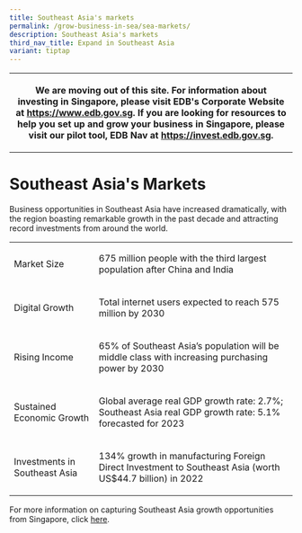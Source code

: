 ```yaml
---
title: Southeast Asia's markets
permalink: /grow-business-in-sea/sea-markets/
description: Southeast Asia's markets
third_nav_title: Expand in Southeast Asia
variant: tiptap
---
```

<table style="minWidth: 25px">
<colgroup>
<col>
</colgroup>
<tbody>
<tr>
<th rowspan="1" colspan="1">
<p>We are moving out of this site. For information about investing in Singapore,
please visit EDB's Corporate Website at <a href="https://www.edb.gov.sg" rel="noopener noreferrer nofollow" target="_blank">https://www.edb.gov.sg</a>. If you are looking
for resources to help you set up and grow your business in Singapore, please
visit our pilot tool, EDB Nav at <a href="https://invest.edb.gov.sg" rel="noopener noreferrer nofollow" target="_blank">https://invest.edb.gov.sg</a>.</p>
</th>
</tr>
</tbody>
</table>
<h1>Southeast Asia's Markets</h1>
<p>Business opportunities in Southeast Asia have increased dramatically,
with the region boasting remarkable growth in the past decade and attracting
record investments from around the world.</p>
<table style="minWidth: 50px">
<colgroup>
<col>
<col>
</colgroup>
<tbody>
<tr>
<td rowspan="1" colspan="1">
<p>Market Size</p>
</td>
<td rowspan="1" colspan="1">
<p>675 million people with the third largest population after China and India</p>
</td>
</tr>
<tr>
<td rowspan="1" colspan="1">
<p>Digital Growth</p>
</td>
<td rowspan="1" colspan="1">
<p>Total internet users expected to reach 575 million by 2030</p>
</td>
</tr>
<tr>
<td rowspan="1" colspan="1">
<p>Rising Income</p>
</td>
<td rowspan="1" colspan="1">
<p>65% of Southeast Asia’s population will be middle class with increasing
purchasing power by 2030</p>
</td>
</tr>
<tr>
<td rowspan="1" colspan="1">
<p>Sustained Economic Growth</p>
</td>
<td rowspan="1" colspan="1">
<p>Global average real GDP growth rate: 2.7%;
<br>Southeast Asia real GDP growth rate: 5.1% forecasted for 2023</p>
</td>
</tr>
<tr>
<td rowspan="1" colspan="1">
<p>Investments in Southeast Asia</p>
</td>
<td rowspan="1" colspan="1">
<p>134% growth in manufacturing Foreign Direct Investment to Southeast Asia
(worth US$44.7 billion) in 2022</p>
</td>
</tr>
</tbody>
</table>
<p>For more information on capturing Southeast Asia growth opportunities
from Singapore, click <a href="https://www.edb.gov.sg/en/business-insights/insights/capturing-southeast-asias-growth-opportunities-from-singapore.html" rel="noopener noreferrer nofollow" target="_blank">here</a>.</p>